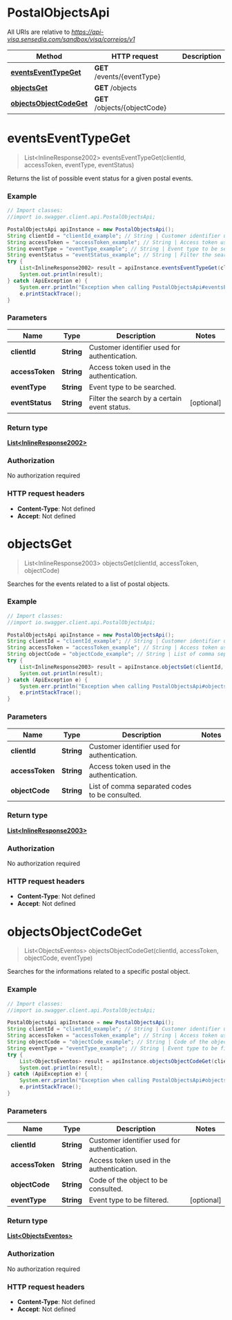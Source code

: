 # PostalObjectsApi

All URIs are relative to *https://api-visa.sensedia.com/sandbox/visa/correios/v1*

Method | HTTP request | Description
------------- | ------------- | -------------
[**eventsEventTypeGet**](PostalObjectsApi.md#eventsEventTypeGet) | **GET** /events/{eventType} | 
[**objectsGet**](PostalObjectsApi.md#objectsGet) | **GET** /objects | 
[**objectsObjectCodeGet**](PostalObjectsApi.md#objectsObjectCodeGet) | **GET** /objects/{objectCode} | 


<a name="eventsEventTypeGet"></a>
# **eventsEventTypeGet**
> List&lt;InlineResponse2002&gt; eventsEventTypeGet(clientId, accessToken, eventType, eventStatus)



Returns the list of possible event status for a given postal events.

### Example
```java
// Import classes:
//import io.swagger.client.api.PostalObjectsApi;

PostalObjectsApi apiInstance = new PostalObjectsApi();
String clientId = "clientId_example"; // String | Customer identifier used for authentication.
String accessToken = "accessToken_example"; // String | Access token used in the authentication.
String eventType = "eventType_example"; // String | Event type to be searched.
String eventStatus = "eventStatus_example"; // String | Filter the search by a certain event status.
try {
    List<InlineResponse2002> result = apiInstance.eventsEventTypeGet(clientId, accessToken, eventType, eventStatus);
    System.out.println(result);
} catch (ApiException e) {
    System.err.println("Exception when calling PostalObjectsApi#eventsEventTypeGet");
    e.printStackTrace();
}
```

### Parameters

Name | Type | Description  | Notes
------------- | ------------- | ------------- | -------------
 **clientId** | **String**| Customer identifier used for authentication. |
 **accessToken** | **String**| Access token used in the authentication. |
 **eventType** | **String**| Event type to be searched. |
 **eventStatus** | **String**| Filter the search by a certain event status. | [optional]

### Return type

[**List&lt;InlineResponse2002&gt;**](InlineResponse2002.md)

### Authorization

No authorization required

### HTTP request headers

 - **Content-Type**: Not defined
 - **Accept**: Not defined

<a name="objectsGet"></a>
# **objectsGet**
> List&lt;InlineResponse2003&gt; objectsGet(clientId, accessToken, objectCode)



Searches for the events related to a list of postal objects.

### Example
```java
// Import classes:
//import io.swagger.client.api.PostalObjectsApi;

PostalObjectsApi apiInstance = new PostalObjectsApi();
String clientId = "clientId_example"; // String | Customer identifier used for authentication.
String accessToken = "accessToken_example"; // String | Access token used in the authentication.
String objectCode = "objectCode_example"; // String | List of comma separated codes to be consulted.
try {
    List<InlineResponse2003> result = apiInstance.objectsGet(clientId, accessToken, objectCode);
    System.out.println(result);
} catch (ApiException e) {
    System.err.println("Exception when calling PostalObjectsApi#objectsGet");
    e.printStackTrace();
}
```

### Parameters

Name | Type | Description  | Notes
------------- | ------------- | ------------- | -------------
 **clientId** | **String**| Customer identifier used for authentication. |
 **accessToken** | **String**| Access token used in the authentication. |
 **objectCode** | **String**| List of comma separated codes to be consulted. |

### Return type

[**List&lt;InlineResponse2003&gt;**](InlineResponse2003.md)

### Authorization

No authorization required

### HTTP request headers

 - **Content-Type**: Not defined
 - **Accept**: Not defined

<a name="objectsObjectCodeGet"></a>
# **objectsObjectCodeGet**
> List&lt;ObjectsEventos&gt; objectsObjectCodeGet(clientId, accessToken, objectCode, eventType)



Searches for the informations related to a specific postal object.

### Example
```java
// Import classes:
//import io.swagger.client.api.PostalObjectsApi;

PostalObjectsApi apiInstance = new PostalObjectsApi();
String clientId = "clientId_example"; // String | Customer identifier used for authentication.
String accessToken = "accessToken_example"; // String | Access token used in the authentication.
String objectCode = "objectCode_example"; // String | Code of the object to be consulted.
String eventType = "eventType_example"; // String | Event type to be filtered.
try {
    List<ObjectsEventos> result = apiInstance.objectsObjectCodeGet(clientId, accessToken, objectCode, eventType);
    System.out.println(result);
} catch (ApiException e) {
    System.err.println("Exception when calling PostalObjectsApi#objectsObjectCodeGet");
    e.printStackTrace();
}
```

### Parameters

Name | Type | Description  | Notes
------------- | ------------- | ------------- | -------------
 **clientId** | **String**| Customer identifier used for authentication. |
 **accessToken** | **String**| Access token used in the authentication. |
 **objectCode** | **String**| Code of the object to be consulted. |
 **eventType** | **String**| Event type to be filtered. | [optional]

### Return type

[**List&lt;ObjectsEventos&gt;**](ObjectsEventos.md)

### Authorization

No authorization required

### HTTP request headers

 - **Content-Type**: Not defined
 - **Accept**: Not defined

